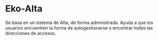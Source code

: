# Eko-Alta
Se basa en un sistema de Alta, de forma administrada.
Ayuda a que los usuarios encuentren la forma de autogestionarse y encontrar todas las direcciones de accesos.
